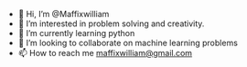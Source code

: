 - 👋 Hi, I’m @Maffixwilliam
- 👀 I’m interested in problem solving and creativity.
- 🌱 I’m currently learning python
- 💞️ I’m looking to collaborate on machine learning problems
- 📫 How to reach me maffixwilliam@gmail.com

<!---
Maffixwill/Maffixwill is a ✨ special ✨ repository because its `README.md` (this file) appears on your GitHub profile.
You can click the Preview link to take a look at your changes.
--->
